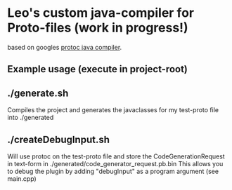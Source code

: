Leo's custom java-compiler for Proto-files (work in progress!)  
==========================================
based on googles [protoc java compiler](https://github.com/protocolbuffers/protobuf/tree/master/src/google/protobuf/compiler/java).

Example usage (execute in project-root)
---------------------------------
## ./generate.sh  
Compiles the project and generates the javaclasses for my test-proto file into ./generated

## ./createDebugInput.sh  
Will use protoc on the test-proto file and store the CodeGenerationRequest in text-form in ./generated/code_generator_request.pb.bin 
This allows you to debug the plugin by adding "debugInput" as a program argument (see main.cpp)
